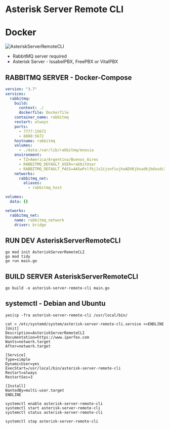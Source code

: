 # Asterisk Server Remote CLI

# Docker
![AsteriskServerRemoteCLI]([file:///home/lordbasex/Descargas/AsteriskServerRemoteCLI.png](https://raw.githubusercontent.com/lordbasex/golang-examples/main/AsteriskServerRemoteCLI/AsteriskServerRemoteCLI.png))

* RabbitMQ server required
* Asterisk Server - IssabelPBX, FreePBX or VitalPBX


## RABBITMQ SERVER - Docker-Compose

```docker-compose.yml
version: "3.7"
services:
  rabbitmq:
    build:
      context: ./
      dockerfile: Dockerfile
    container_name: rabbitmq
    restart: always
    ports:
      - 7777:15672
      - 8888:5672
    hostname: rabbitmq
    volumes:
      - ./data:/var/lib/rabbitmq/mnesia
    environment:
      - TZ=America/Argentina/Buenos_Aires
      - RABBITMQ_DEFAULT_USER=rabbitUser
      - RABBITMQ_DEFAULT_PASS=AASwPslfkjJs2ijsnfiujhaADXKjbsadkjbdasdc222asd11A
    networks:
      rabbitmq_net:
        aliases:
          - rabbitmq_host

volumes:
  data: {}

networks:
  rabbitmq_net:
    name: rabbitmq_network
    driver: bridge
```

## RUN DEV AsteriskServerRemoteCLI
```
go mod init AsteriskServerRemoteCLI
go mod tidy
go run main.go
```

## BUILD SERVER AsteriskServerRemoteCLI
```
go build -o asterisk-server-remote-cli main.go

```

## systemctl - Debian and Ubuntu
```
yes|cp -fra asterisk-server-remote-cli /usr/local/bin/
```

```
cat > /etc/systemd/system/asterisk-server-remote-cli.service <<ENDLINE
[Unit]
Description=AsteriskServerRemoteCLI
Documentation=https://www.iperfex.com
Wants=network.target
After=network.target

[Service]
Type=simple
DynamicUser=yes
ExecStart=/usr/local/bin/asterisk-server-remote-cli
Restart=always
RestartSec=3

[Install]
WantedBy=multi-user.target
ENDLINE
```

```
systemctl enable asterisk-server-remote-cli
systemctl start asterisk-server-remote-cli
systemctl status asterisk-server-remote-cli
```

```
systemctl stop asterisk-server-remote-cli
```
